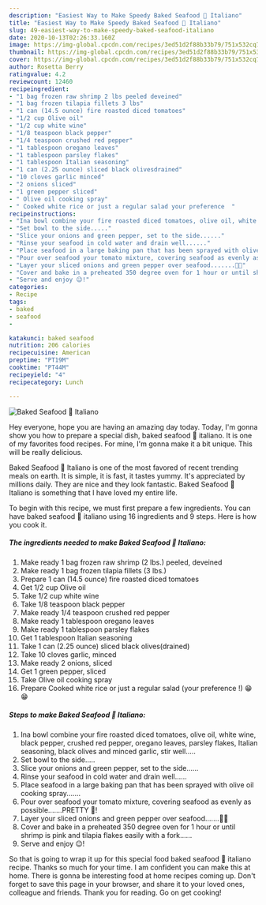 ```yaml
---
description: "Easiest Way to Make Speedy Baked Seafood 🍤 Italiano"
title: "Easiest Way to Make Speedy Baked Seafood 🍤 Italiano"
slug: 49-easiest-way-to-make-speedy-baked-seafood-italiano
date: 2020-10-13T02:26:33.160Z
image: https://img-global.cpcdn.com/recipes/3ed51d2f88b33b79/751x532cq70/baked-seafood-🍤-italiano-recipe-main-photo.jpg
thumbnail: https://img-global.cpcdn.com/recipes/3ed51d2f88b33b79/751x532cq70/baked-seafood-🍤-italiano-recipe-main-photo.jpg
cover: https://img-global.cpcdn.com/recipes/3ed51d2f88b33b79/751x532cq70/baked-seafood-🍤-italiano-recipe-main-photo.jpg
author: Rosetta Berry
ratingvalue: 4.2
reviewcount: 12460
recipeingredient:
- "1 bag frozen raw shrimp 2 lbs peeled deveined"
- "1 bag frozen tilapia fillets 3 lbs"
- "1 can (14.5 ounce) fire roasted diced tomatoes"
- "1/2 cup Olive oil"
- "1/2 cup white wine"
- "1/8 teaspoon black pepper"
- "1/4 teaspoon crushed red pepper"
- "1 tablespoon oregano leaves"
- "1 tablespoon parsley flakes"
- "1 tablespoon Italian seasoning"
- "1 can (2.25 ounce) sliced black olivesdrained"
- "10 cloves garlic minced"
- "2 onions sliced"
- "1 green pepper sliced"
- " Olive oil cooking spray"
- " Cooked white rice or just a regular salad your preference  "
recipeinstructions:
- "Ina bowl combine your fire roasted diced tomatoes, olive oil, white wine, black pepper, crushed red pepper, oregano leaves, parsley flakes, Italian seasoning, black olives and minced garlic, stir well....."
- "Set bowl to the side....."
- "Slice your onions and green pepper, set to the side......"
- "Rinse your seafood in cold water and drain well......"
- "Place seafood in a large baking pan that has been sprayed with olive oil cooking spray......."
- "Pour over seafood your tomato mixture, covering seafood as evenly as possible.......PRETTY 🤩!"
- "Layer your sliced onions and green pepper over seafood.......🤩🤩"
- "Cover and bake in a preheated 350 degree oven for 1 hour or until shrimp is pink and tilapia flakes easily with a fork......"
- "Serve and enjoy 😉!"
categories:
- Recipe
tags:
- baked
- seafood
- 

katakunci: baked seafood  
nutrition: 206 calories
recipecuisine: American
preptime: "PT19M"
cooktime: "PT44M"
recipeyield: "4"
recipecategory: Lunch

---
```



![Baked Seafood 🍤 Italiano](https://img-global.cpcdn.com/recipes/3ed51d2f88b33b79/751x532cq70/baked-seafood-🍤-italiano-recipe-main-photo.jpg)

Hey everyone, hope you are having an amazing day today. Today, I'm gonna show you how to prepare a special dish, baked seafood 🍤 italiano. It is one of my favorites food recipes. For mine, I'm gonna make it a bit unique. This will be really delicious.

Baked Seafood 🍤 Italiano is one of the most favored of recent trending meals on earth. It is simple, it is fast, it tastes yummy. It's appreciated by millions daily. They are nice and they look fantastic. Baked Seafood 🍤 Italiano is something that I have loved my entire life.




To begin with this recipe, we must first prepare a few ingredients. You can have baked seafood 🍤 italiano using 16 ingredients and 9 steps. Here is how you cook it.

<!--inarticleads1-->

##### The ingredients needed to make Baked Seafood 🍤 Italiano:

1. Make ready 1 bag frozen raw shrimp (2 lbs.) peeled, deveined
1. Make ready 1 bag frozen tilapia fillets (3 lbs.)
1. Prepare 1 can (14.5 ounce) fire roasted diced tomatoes
1. Get 1/2 cup Olive oil
1. Take 1/2 cup white wine
1. Take 1/8 teaspoon black pepper
1. Make ready 1/4 teaspoon crushed red pepper
1. Make ready 1 tablespoon oregano leaves
1. Make ready 1 tablespoon parsley flakes
1. Get 1 tablespoon Italian seasoning
1. Take 1 can (2.25 ounce) sliced black olives(drained)
1. Take 10 cloves garlic, minced
1. Make ready 2 onions, sliced
1. Get 1 green pepper, sliced
1. Take  Olive oil cooking spray
1. Prepare  Cooked white rice or just a regular salad (your preference !) 😁😁




<!--inarticleads2-->

##### Steps to make Baked Seafood 🍤 Italiano:

1. Ina bowl combine your fire roasted diced tomatoes, olive oil, white wine, black pepper, crushed red pepper, oregano leaves, parsley flakes, Italian seasoning, black olives and minced garlic, stir well.....
1. Set bowl to the side.....
1. Slice your onions and green pepper, set to the side......
1. Rinse your seafood in cold water and drain well......
1. Place seafood in a large baking pan that has been sprayed with olive oil cooking spray.......
1. Pour over seafood your tomato mixture, covering seafood as evenly as possible.......PRETTY 🤩!
1. Layer your sliced onions and green pepper over seafood.......🤩🤩
1. Cover and bake in a preheated 350 degree oven for 1 hour or until shrimp is pink and tilapia flakes easily with a fork......
1. Serve and enjoy 😉!




So that is going to wrap it up for this special food baked seafood 🍤 italiano recipe. Thanks so much for your time. I am confident you can make this at home. There is gonna be interesting food at home recipes coming up. Don't forget to save this page in your browser, and share it to your loved ones, colleague and friends. Thank you for reading. Go on get cooking!
